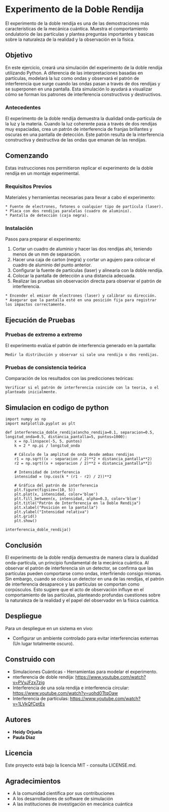 # Experimento de la Doble Rendija

El experimento de la doble rendija es una de las demostraciones más caracteristicas de la mecánica cuántica. Muestra el comportamiento ondulatorio de las partículas y plantea preguntas importantes y basicas sobre la naturaleza de la realidad y la observación en la física.

## Objetivo

En este ejercicio, creará una simulación del experimento de la doble rendija utilizando Python. A diferencia de las interpretaciones basadas en partículas, modelará la luz como ondas y observará el patrón de interferencia que surge cuando las ondas pasan a través de dos rendijas y se superponen en una pantalla. Esta simulación lo ayudará a visualizar cómo se forman los patrones de interferencia constructivos y destructivos.

### Antecedentes

El experimento de la doble rendija demuestra la dualidad onda-partícula de la luz y la materia. Cuando la luz coherente pasa a través de dos rendijas muy espaciadas, crea un patrón de interferencia de franjas brillantes y oscuras en una pantalla de detección. Este patrón resulta de la interferencia constructiva y destructiva de las ondas que emanan de las rendijas.

## Comenzando

Estas instrucciones nos permitieron replicar el experimento de la doble rendija en un montaje experimental. 

### Requisitos Previos

Materiales y herramientas necesarias para llevar a cabo el experimento:

```
* Fuente de electrones, fotones o cualquier tipo de partícula (laser).
* Placa con dos rendijas paralelas (cuadro de aluminio).
* Pantalla de detección (caja negra).
```

### Instalación

Pasos para preparar el experimento:

1. Cortar un cuadro de aluminio y hacer las dos rendijas ahi, teniendo menos de un mm de separación.
2. Hacer una caja de carton (negra) y cortar un agujero para colocar el cuadro de aluminio del punto anterior.
3. Configurar la fuente de partículas (laser) y alinearla con la doble rendija.
4. Colocar la pantalla de detección a una distancia adecuada.
5. Realizar las pruebas sin observación directa para observar el patrón de interferencia.

```
* Encender el emisor de electrones (laser) y calibrar su dirección.
* Asegurar que la pantalla esté en una posición fija para registrar los impactos correctamente.
```

## Ejecución de Pruebas

### Pruebas de extremo a extremo

El experimento evalúa el patrón de interferencia generado en la pantalla:

```
Medir la distribución y observar si sale una rendija o dos rendijas.
```

### Pruebas de consistencia teórica

Comparación de los resultados con las predicciones teóricas:

```
Verificar si el patrón de interferencia coincide con la teoria, o el planteado inicialmente.
```

## Simulacion en codigo de python

```
import numpy as np
import matplotlib.pyplot as plt

def interferencia_doble_rendija(ancho_rendija=0.1, separacion=0.5, longitud_onda=0.5, distancia_pantalla=5, puntos=1000):
    x = np.linspace(-5, 5, puntos)
    k = 2 * np.pi / longitud_onda
    
    # Cálculo de la amplitud de onda desde ambas rendijas
    r1 = np.sqrt((x - separacion / 2)**2 + distancia_pantalla**2)
    r2 = np.sqrt((x + separacion / 2)**2 + distancia_pantalla**2)
    
    # Intensidad de interferencia
    intensidad = (np.cos(k * (r1 - r2) / 2))**2
    
    # Gráfica del patrón de interferencia
    plt.figure(figsize=(10, 5))
    plt.plot(x, intensidad, color='blue')
    plt.fill_between(x, intensidad, alpha=0.3, color='blue')
    plt.title("Patrón de Interferencia en la Doble Rendija")
    plt.xlabel("Posición en la pantalla")
    plt.ylabel("Intensidad relativa")
    plt.grid()
    plt.show()

interferencia_doble_rendija()
```


## Conclusión

El experimento de la doble rendija demuestra de manera clara la dualidad onda-partícula, un principio fundamental de la mecánica cuántica. Al observar el patrón de interferencia sin un detector, se confirma que las partículas pueden comportarse como ondas, interfiriendo consigo mismas. Sin embargo, cuando se coloca un detector en una de las rendijas, el patrón de interferencia desaparece y las partículas se comportan como corpúsculos. Esto sugiere que el acto de observación influye en el comportamiento de las partículas, planteando profundas cuestiones sobre la naturaleza de la realidad y el papel del observador en la física cuántica.

## Despliegue

Para un despliegue en un sistema en vivo:

* Configurar un ambiente controlado para evitar interferencias externas (Un lugar totalmente oscuro).
  
## Construido con

* Simulaciones Cuánticas - Herramientas para modelar el experimento.
* nterferencia de doble rendija: https://www.youtube.com/watch?v=PVyJFzx7zig
* Interferencia de una sola rendija e interferencia circular: https://www.youtube.com/watch?v=uohd0TtqOaw
* Interferencia de partículas: https://www.youtube.com/watch?v=1LVkQfCptEs

## Autores

* **Heidy Orjuela**
* **Paula Diaz**

## Licencia

Este proyecto está bajo la licencia MIT - consulta LICENSE.md.

## Agradecimientos

* A la comunidad científica por sus contribuciones
* A los desarrolladores de software de simulación
* A las instituciones de investigación en mecánica cuántica
